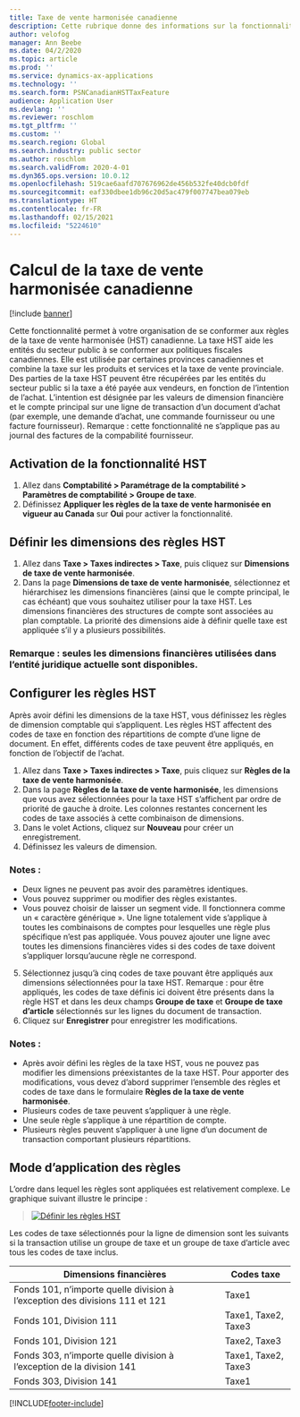 ```yaml
---
title: Taxe de vente harmonisée canadienne
description: Cette rubrique donne des informations sur la fonctionnalité de prise en charge de la taxe de vente harmonisée pour le secteur public.
author: velofog
manager: Ann Beebe
ms.date: 04/2/2020
ms.topic: article
ms.prod: ''
ms.service: dynamics-ax-applications
ms.technology: ''
ms.search.form: PSNCanadianHSTTaxFeature
audience: Application User
ms.devlang: ''
ms.reviewer: roschlom
ms.tgt_pltfrm: ''
ms.custom: ''
ms.search.region: Global
ms.search.industry: public sector
ms.author: roschlom
ms.search.validFrom: 2020-4-01
ms.dyn365.ops.version: 10.0.12
ms.openlocfilehash: 519cae6aafd707676962de456b532fe40dcb0fdf
ms.sourcegitcommit: eaf330dbee1db96c20d5ac479f007747bea079eb
ms.translationtype: HT
ms.contentlocale: fr-FR
ms.lasthandoff: 02/15/2021
ms.locfileid: "5224610"
---
```

# <a name="calculating-canadian-harmonized-sales-tax"></a>Calcul de la taxe de vente harmonisée canadienne

[!include [banner](../includes/banner.md)]

Cette fonctionnalité permet à votre organisation de se conformer aux règles de la taxe de vente harmonisée (HST) canadienne. La taxe HST aide les entités du secteur public à se conformer aux politiques fiscales canadiennes. Elle est utilisée par certaines provinces canadiennes et combine la taxe sur les produits et services et la taxe de vente provinciale.
Des parties de la taxe HST peuvent être récupérées par les entités du secteur public si la taxe a été payée aux vendeurs, en fonction de l’intention de l’achat. L’intention est désignée par les valeurs de dimension financière et le compte principal sur une ligne de transaction d’un document d’achat (par exemple, une demande d’achat, une commande fournisseur ou une facture fournisseur).
Remarque : cette fonctionnalité ne s’applique pas au journal des factures de la compabilité fournisseur.

## <a name="enabling-the-hst-feature"></a>Activation de la fonctionnalité HST

1. Allez dans **Comptabilité > Paramétrage de la comptabilité > Paramètres de comptabilité > Groupe de taxe**.
2. Définissez **Appliquer les règles de la taxe de vente harmonisée en vigueur au Canada** sur **Oui** pour activer la fonctionnalité.

## <a name="define-the-dimensions-for-hst-rules"></a>Définir les dimensions des règles HST

1. Allez dans **Taxe > Taxes indirectes > Taxe**, puis cliquez sur **Dimensions de taxe de vente harmonisée**. 
2. Dans la page **Dimensions de taxe de vente harmonisée**, sélectionnez et hiérarchisez les dimensions financières (ainsi que le compte principal, le cas échéant) que vous souhaitez utiliser pour la taxe HST. Les dimensions financières des structures de compte sont associées au plan comptable. La priorité des dimensions aide à définir quelle taxe est appliquée s’il y a plusieurs possibilités. 



### <a name="note-only-the-financial-dimensions-that-are-used-in-the-current-legal-entity-will-be-available"></a>Remarque : seules les dimensions financières utilisées dans l’entité juridique actuelle sont disponibles.

## <a name="set-up-hst-rules"></a>Configurer les règles HST

Après avoir défini les dimensions de la taxe HST, vous définissez les règles de dimension comptable qui s’appliquent. Les règles HST affectent des codes de taxe en fonction des répartitions de compte d’une ligne de document. En effet, différents codes de taxe peuvent être appliqués, en fonction de l’objectif de l’achat.
1. Allez dans **Taxe > Taxes indirectes > Taxe**, puis cliquez sur **Règles de la taxe de vente harmonisée**. 
2. Dans la page **Règles de la taxe de vente harmonisée**, les dimensions que vous avez sélectionnées pour la taxe HST s’affichent par ordre de priorité de gauche à droite. Les colonnes restantes concernent les codes de taxe associés à cette combinaison de dimensions. 
3. Dans le volet Actions, cliquez sur **Nouveau** pour créer un enregistrement.
4. Définissez les valeurs de dimension. 

### <a name="notes"></a>Notes :
- Deux lignes ne peuvent pas avoir des paramètres identiques.
- Vous pouvez supprimer ou modifier des règles existantes.
- Vous pouvez choisir de laisser un segment vide. Il fonctionnera comme un « caractère générique ». Une ligne totalement vide s’applique à toutes les combinaisons de comptes pour lesquelles une règle plus spécifique n’est pas appliquée. Vous pouvez ajouter une ligne avec toutes les dimensions financières vides si des codes de taxe doivent s’appliquer lorsqu’aucune règle ne correspond.

5. Sélectionnez jusqu’à cinq codes de taxe pouvant être appliqués aux dimensions sélectionnées pour la taxe HST. Remarque : pour être appliqués, les codes de taxe définis ici doivent être présents dans la règle HST et dans les deux champs **Groupe de taxe** et **Groupe de taxe d’article** sélectionnés sur les lignes du document de transaction. 
6. Cliquez sur **Enregistrer** pour enregistrer les modifications. 

### <a name="notes"></a>Notes :
- Après avoir défini les règles de la taxe HST, vous ne pouvez pas modifier les dimensions préexistantes de la taxe HST. Pour apporter des modifications, vous devez d’abord supprimer l’ensemble des règles et codes de taxe dans le formulaire **Règles de la taxe de vente harmonisée**.
- Plusieurs codes de taxe peuvent s’appliquer à une règle.
- Une seule règle s’applique à une répartition de compte.
- Plusieurs règles peuvent s’appliquer à une ligne d’un document de transaction comportant plusieurs répartitions.

## <a name="how-rules-are-applied"></a>Mode d’application des règles

L’ordre dans lequel les règles sont appliquées est relativement complexe. Le graphique suivant illustre le principe :

> [![Définir les règles HST](./media/define-hst-rules.png)](./media/define-hst-rules.png)

Les codes de taxe sélectionnés pour la ligne de dimension sont les suivants si la transaction utilise un groupe de taxe et un groupe de taxe d’article avec tous les codes de taxe inclus.

|Dimensions financières                     | Codes taxe|
|-----------------------------------------|-----------------|   
|Fonds 101, n’importe quelle division à l’exception des divisions 111 et 121| Taxe1            |
|   Fonds 101, Division 111                  |   Taxe1, Taxe2, Taxe3|
|   Fonds 101, Division 121                  | Taxe2, Taxe3      |
|   Fonds 303, n’importe quelle division à l’exception de la division 141         | Taxe1, Taxe2, Taxe3|
|   Fonds 303, Division 141                  | Taxe1            |


[!INCLUDE[footer-include](../../includes/footer-banner.md)]